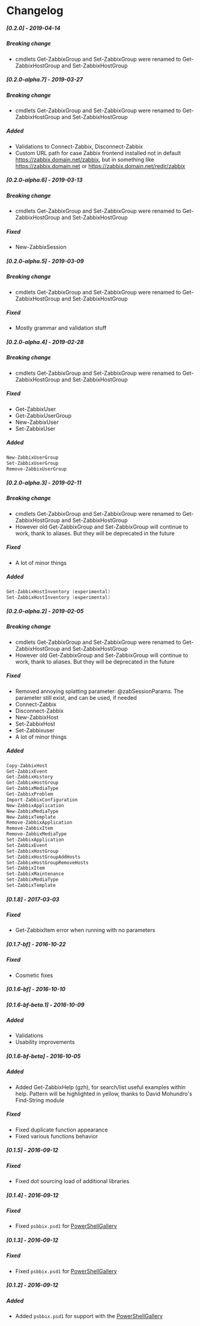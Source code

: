 # Changelog
##### [0.2.0] - 2019-04-14
##### Breaking change
- cmdlets Get-ZabbixGroup and Set-ZabbixGroup were renamed to Get-ZabbixHostGroup and Set-ZabbixHostGroup

##### [0.2.0-alpha.7] - 2019-03-27
##### Breaking change
- cmdlets Get-ZabbixGroup and Set-ZabbixGroup were renamed to Get-ZabbixHostGroup and Set-ZabbixHostGroup

##### Added
- Validations to Connect-Zabbix, Disconnect-Zabbix
- Custom URL path for case Zabbix frontend installed not in default https://zabbix.domain.net/zabbix, but in something like https://zabbix.domain.net or https://zabbix.domain.net/redir/zabbix 

##### [0.2.0-alpha.6] - 2019-03-13
##### Breaking change
- cmdlets Get-ZabbixGroup and Set-ZabbixGroup were renamed to Get-ZabbixHostGroup and Set-ZabbixHostGroup

##### Fixed
- New-ZabbixSession

##### [0.2.0-alpha.5] - 2019-03-09
##### Breaking change
- cmdlets Get-ZabbixGroup and Set-ZabbixGroup were renamed to Get-ZabbixHostGroup and Set-ZabbixHostGroup

##### Fixed
- Mostly grammar and validation stuff

##### [0.2.0-alpha.4] - 2019-02-28
##### Breaking change
- cmdlets Get-ZabbixGroup and Set-ZabbixGroup were renamed to Get-ZabbixHostGroup and Set-ZabbixHostGroup

##### Fixed
- Get-ZabbixUser
- Get-ZabbixUserGroup
- New-ZabbixUser
- Set-ZabbixUser

##### Added
```powershell
New-ZabbixUserGroup
Set-ZabbixUserGroup
Remove-ZabbixUserGroup
``` 

##### [0.2.0-alpha.3] - 2019-02-11
##### Breaking change
- cmdlets Get-ZabbixGroup and Set-ZabbixGroup were renamed to Get-ZabbixHostGroup and Set-ZabbixHostGroup
- However old Get-ZabbixGroup and Set-ZabbixGroup will continue to work, thank to aliases. But they will be deprecated in the future
##### Fixed
- A lot of minor things

##### Added
```powershell
Get-ZabbixHostInventory (experimental)
Set-ZabbixHostInventory (experimental)
``` 
##### [0.2.0-alpha.2] - 2019-02-05
##### Breaking change
- cmdlets Get-ZabbixGroup and Set-ZabbixGroup were renamed to Get-ZabbixHostGroup and Set-ZabbixHostGroup
- However old Get-ZabbixGroup and Set-ZabbixGroup will continue to work, thank to aliases. But they will be deprecated in the future
##### Fixed
- Removed annoying splatting parameter: @zabSessionParams. The parameter still exist, and can be used, if needed
- Connect-Zabbix
- Disconnect-Zabbix
- New-ZabbixHost
- Set-ZabbixHost
- Set-Zabbixuser
- A lot of minor things
##### Added
```powershell
Copy-ZabbixHost
Get-ZabbixEvent
Get-ZabbixHistory
Get-ZabbixHostGroup
Get-ZabbixMediaType
Get-ZabbixProblem
Import-ZabbixConfiguration
New-ZabbixApplication
New-ZabbixMediaType
New-ZabbixTemplate
Remove-ZabbixApplication
Remove-ZabbixItem
Remove-ZabbixMediaType
Set-ZabbixApplication
Set-ZabbixEvent
Set-ZabbixHostGroup
Set-ZabbixHostGroupAddHosts
Set-ZabbixHostGroupRemoveHosts
Set-ZabbixItem
Set-ZabbixMaintenance
Set-ZabbixMediaType
Set-ZabbixTemplate
``` 

##### [0.1.8] - 2017-03-03
##### Fixed 
- Get-ZabbixItem error when running with no parameters

##### [0.1.7-bf] - 2016-10-22
##### Fixed
- Cosmetic fixes

##### [0.1.6-bf] - 2016-10-10

##### [0.1.6-bf-beta.1] - 2016-10-09
##### Added
- Validations
- Usability improvements 

##### [0.1.6-bf-beta] - 2016-10-05
##### Added
- Added Get-ZabbixHelp (gzh), for search/list useful examples within help. Pattern will be highlighted in yellow, thanks to David Mohundro's Find-String module

##### Fixed 
- Fixed duplicate function appearance
- Fixed various functions behavior

##### [0.1.5] - 2016-09-12
##### Fixed 
- Fixed dot sourcing load of additional libraries

##### [0.1.4] - 2016-09-12
##### Fixed 
- Fixed `psbbix.psd1` for [PowerShellGallery](https://www.powershellgallery.com)

##### [0.1.3] - 2016-09-12
##### Fixed 
- Fixed `psbbix.psd1` for [PowerShellGallery](https://www.powershellgallery.com)

##### [0.1.2] - 2016-09-12
##### Added
- Added `psbbix.psd1` for support with the [PowerShellGallery](https://www.powershellgallery.com)
